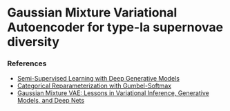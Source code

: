 # Gaussian Mixture Variational Autoencoder for type-Ia supernovae diversity


### References

- [Semi-Supervised Learning with Deep Generative Models](https://arxiv.org/abs/1406.5298) 
- [Categorical Reparameterization with Gumbel-Softmax](https://arxiv.org/pdf/1611.01144)
- [Gaussian Mixture VAE: Lessons in Variational Inference, Generative Models, and Deep Nets](http://ruishu.io/2016/12/25/gmvae/) 
